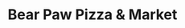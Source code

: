 ---
title: "Bear Paw Pizza & Market"
url: /glen-arbor/bear-paw-pizza-und-market/
shop: Lebensmittel
---